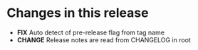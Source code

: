 # Changes in this release
- **FIX** Auto detect of pre-release flag from tag name
- **CHANGE** Release notes are read from CHANGELOG in root
